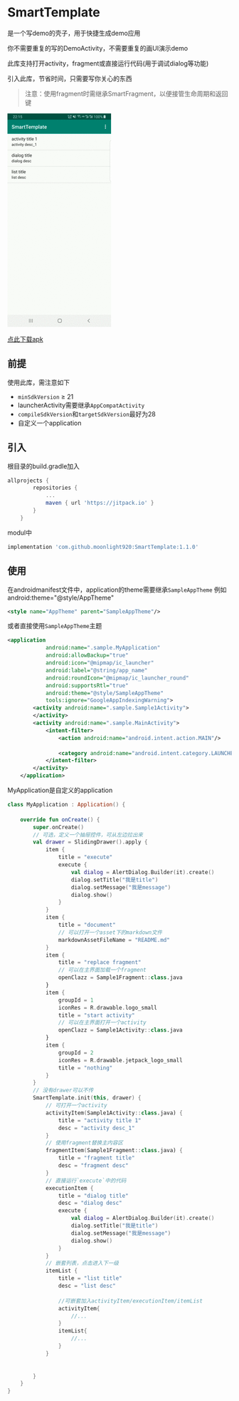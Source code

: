 # SmartTemplate
是一个写demo的壳子，用于快捷生成demo应用

你不需要重复的写的DemoActivity，不需要重复的画UI演示demo

此库支持打开activity，fragment或直接运行代码(用于调试dialog等功能)

引入此库，节省时间，只需要写你关心的东西

> 注意：使用fragment时需继承SmartFragment，以便接管生命周期和返回键

![演示](https://raw.githubusercontent.com/moonlight920/SmartTemplate/b5cc7ff0634a4001da57bf1c330de32af982485f/album/samrt_template.gif)  

[点此下载apk](https://raw.githubusercontent.com/moonlight920/SmartTemplate/master/app-debug.apk)

## 前提
使用此库，需注意如下
* `minSdkVersion` ≥ 21
* launcherActivity需要继承`AppCompatActivity`
* `compileSdkVersion`和`targetSdkVersion`最好为28
* 自定义一个application

## 引入
根目录的build.gradle加入
```groovy
allprojects {
		repositories {
			...
			maven { url 'https://jitpack.io' }
		}
	}
```
modul中
```groovy
implementation 'com.github.moonlight920:SmartTemplate:1.1.0'
```

## 使用
在androidmanifest文件中，application的theme需要继承`SampleAppTheme`
例如android:theme="@style/AppTheme"
```xml
<style name="AppTheme" parent="SampleAppTheme"/>
```
或者直接使用`SampleAppTheme`主题
```xml
<application
            android:name=".sample.MyApplication"
            android:allowBackup="true"
            android:icon="@mipmap/ic_launcher"
            android:label="@string/app_name"
            android:roundIcon="@mipmap/ic_launcher_round"
            android:supportsRtl="true"
            android:theme="@style/SampleAppTheme"
            tools:ignore="GoogleAppIndexingWarning">
        <activity android:name=".sample.Sample1Activity">
        </activity>
        <activity android:name=".sample.MainActivity">
            <intent-filter>
                <action android:name="android.intent.action.MAIN"/>

                <category android:name="android.intent.category.LAUNCHER"/>
            </intent-filter>
        </activity>
    </application>
```
MyApplication是自定义的application
```kotlin
class MyApplication : Application() {

    override fun onCreate() {
        super.onCreate()
        // 可选，定义一个抽屉控件，可从左边拉出来
        val drawer = SlidingDrawer().apply {
            item {
                title = "execute"
                execute {
                    val dialog = AlertDialog.Builder(it).create()
                    dialog.setTitle("我是title")
                    dialog.setMessage("我是message")
                    dialog.show()
                }
            }
            item {
                title = "document"
                // 可以打开一个asset下的markdown文件                
                markdownAssetFileName = "README.md"
            }
            item {
                title = "replace fragment"
                // 可以在主界面加载一个fragment
                openClazz = Sample1Fragment::class.java
            }
            item {
                groupId = 1
                iconRes = R.drawable.logo_small
                title = "start activity"
                // 可以在主界面打开一个activity               
                openClazz = Sample1Activity::class.java
            }
            item {
                groupId = 2
                iconRes = R.drawable.jetpack_logo_small
                title = "nothing"
            }
        }
        // 没有drawer可以不传
        SmartTemplate.init(this, drawer) {
            // 可打开一个activity
            activityItem(Sample1Activity::class.java) {
                title = "activity title 1"
                desc = "activity desc_1"
            }
            // 使用fragment替换主内容区
            fragmentItem(Sample1Fragment::class.java) {
                title = "fragment title"
                desc = "fragment desc"
            }
            // 直接运行`execute`中的代码
            executionItem {
                title = "dialog title"
                desc = "dialog desc"
                execute {
                    val dialog = AlertDialog.Builder(it).create()
                    dialog.setTitle("我是title")
                    dialog.setMessage("我是message")
                    dialog.show()
                }
            }
            // 嵌套列表，点击进入下一级
            itemList {
                title = "list title"
                desc = "list desc"

                //可嵌套加入activityItem/executionItem/itemList
                activityItem{
                    //...
                }
                itemList{
                    //...
                }
            }


        }
    }
}
```